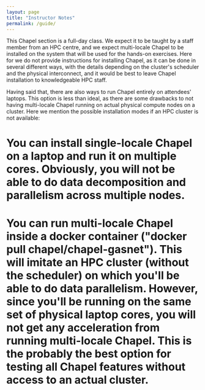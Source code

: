 ```yaml
---
layout: page
title: "Instructor Notes"
permalink: /guide/
---
```


This Chapel section is a full-day class. We expect it to be taught by a staff member from an HPC centre, and we expect multi-locale Chapel to be installed on the system that will be used for the hands-on exercises. Here for we do not provide instructions for installing Chapel, as it can be done in several different ways, with the details depending on the cluster's scheduler and the physical interconnect, and it would be best to leave Chapel installation to knowledgeable HPC staff.

Having said that, there are also ways to run Chapel entirely on attendees' laptops. This option is less than ideal, as there are some drawbacks to not having multi-locale Chapel running on actual physical compute nodes on a cluster. Here we mention the possible installation modes if an HPC cluster is not available:

# You can install single-locale Chapel on a laptop and run it on multiple cores. Obviously, you will not be able to do data decomposition and parallelism across multiple nodes.
# You can run multi-locale Chapel inside a docker container ("docker pull chapel/chapel-gasnet"). This will imitate an HPC cluster (without the scheduler) on which you'll be able to do data parallelism. However, since you'll be running on the same set of physical laptop cores, you will not get any acceleration from running multi-locale Chapel. This is the probably the best option for testing all Chapel features without access to an actual cluster.
